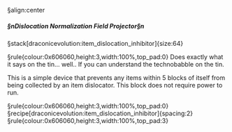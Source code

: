 §align:center
##### §nDislocation Normalization Field Projector§n

§stack[draconicevolution:item_dislocation_inhibitor]{size:64}

§rule{colour:0x606060,height:3,width:100%,top_pad:0}
Does exactly what it says on the tin... well.. If you can understand the technobabble on the tin.

This is a simple device that prevents any items within 5 blocks of itself from being collected by an item dislocator. This block does not require power to run.

§rule{colour:0x606060,height:3,width:100%,top_pad:0}
§recipe[draconicevolution:item_dislocation_inhibitor]{spacing:2}
§rule{colour:0x606060,height:3,width:100%,top_pad:3}